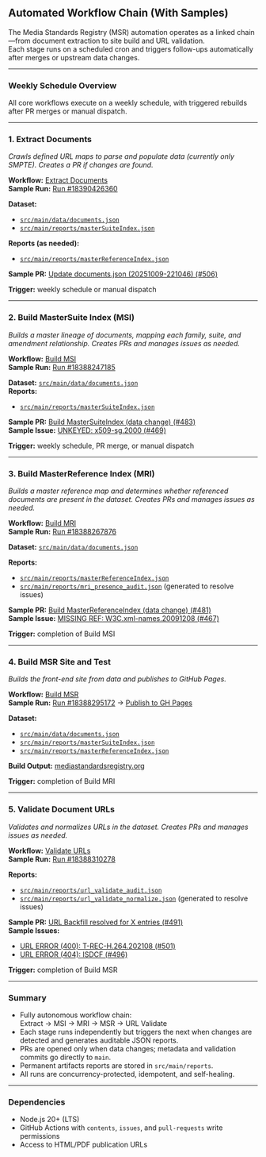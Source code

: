 ## Automated Workflow Chain (With Samples)

The Media Standards Registry (MSR) automation operates as a linked chain—from document extraction to site build and URL validation.  
Each stage runs on a scheduled cron and triggers follow-ups automatically after merges or upstream data changes.

---

### Weekly Schedule Overview
All core workflows execute on a weekly schedule, with triggered rebuilds after PR merges or manual dispatch.

---

### 1. Extract Documents
_Crawls defined URL maps to parse and populate data (currently only SMPTE). Creates a PR if changes are found._

**Workflow:** [Extract Documents](https://github.com/SteveLLamb/mediastandards-registry/actions/workflows/extract-docs.yml)  
**Sample Run:** [Run #18390426360](https://github.com/SteveLLamb/mediastandards-registry/actions/runs/18390426360/job/52399243873)

**Dataset:**  
- [`src/main/data/documents.json`](https://github.com/SteveLLamb/mediastandards-registry/blob/main/src/main/data/documents.json)  
- [`src/main/reports/masterSuiteIndex.json`](https://github.com/SteveLLamb/mediastandards-registry/blob/main/src/main/reports/masterSuiteIndex.json)

**Reports (as needed):**  
- [`src/main/reports/masterReferenceIndex.json`](https://github.com/SteveLLamb/mediastandards-registry/blob/main/src/main/reports/masterReferenceIndex.json)

**Sample PR:** [Update documents.json (20251009-221046) (#506)](https://github.com/SteveLLamb/mediastandards-registry/pull/506)  

**Trigger:** weekly schedule or manual dispatch

---

### 2. Build MasterSuite Index (MSI)
_Builds a master lineage of documents, mapping each family, suite, and amendment relationship. Creates PRs and manages issues as needed._

**Workflow:** [Build MSI](https://github.com/SteveLLamb/mediastandards-registry/actions/workflows/build-master-suite-index.yml)  
**Sample Run:** [Run #18388247185](https://github.com/SteveLLamb/mediastandards-registry/actions/runs/18388247185)

**Dataset:** [`src/main/data/documents.json`](https://github.com/SteveLLamb/mediastandards-registry/blob/main/src/main/data/documents.json)  
**Reports:**  
- [`src/main/reports/masterSuiteIndex.json`](https://github.com/SteveLLamb/mediastandards-registry/blob/main/src/main/reports/masterSuiteIndex.json)

**Sample PR:** [Build MasterSuiteIndex (data change) (#483)](https://github.com/SteveLLamb/mediastandards-registry/pull/483)  
**Sample Issue:** [UNKEYED: x509-sg.2000 (#469)](https://github.com/SteveLLamb/mediastandards-registry/issues/469)

**Trigger:** weekly schedule, PR merge, or manual dispatch

---

### 3. Build MasterReference Index (MRI)
_Builds a master reference map and determines whether referenced documents are present in the dataset. Creates PRs and manages issues as needed._

**Workflow:** [Build MRI](https://github.com/SteveLLamb/mediastandards-registry/actions/workflows/build-master-reference-index.yml)  
**Sample Run:** [Run #18388267876](https://github.com/SteveLLamb/mediastandards-registry/actions/runs/18388267876)

**Dataset:** [`src/main/data/documents.json`](https://github.com/SteveLLamb/mediastandards-registry/blob/main/src/main/data/documents.json)

**Reports:**  
- [`src/main/reports/masterReferenceIndex.json`](https://github.com/SteveLLamb/mediastandards-registry/blob/main/src/main/reports/masterReferenceIndex.json)  
- [`src/main/reports/mri_presence_audit.json`](https://github.com/SteveLLamb/mediastandards-registry/blob/main/src/main/reports/mri_presence_audit.json) (generated to resolve issues)

**Sample PR:** [Build MasterReferenceIndex (data change) (#481)](https://github.com/SteveLLamb/mediastandards-registry/pull/481)  
**Sample Issue:** [MISSING REF: W3C.xml-names.20091208 (#467)](https://github.com/SteveLLamb/mediastandards-registry/issues/467)

**Trigger:** completion of Build MSI

---

### 4. Build MSR Site and Test
_Builds the front-end site from data and publishes to GitHub Pages._

**Workflow:** [Build MSR](https://github.com/SteveLLamb/mediastandards-registry/actions/workflows/build-msr-site.yml)  
**Sample Run:** [Run #18388295172](https://github.com/SteveLLamb/mediastandards-registry/actions/runs/18388295172) → [Publish to GH Pages](https://github.com/SteveLLamb/mediastandards-registry/actions/runs/18388308918)

**Dataset:**  
- [`src/main/data/documents.json`](https://github.com/SteveLLamb/mediastandards-registry/blob/main/src/main/data/documents.json)  
- [`src/main/reports/masterSuiteIndex.json`](https://github.com/SteveLLamb/mediastandards-registry/blob/main/src/main/reports/masterSuiteIndex.json)  
- [`src/main/reports/masterReferenceIndex.json`](https://github.com/SteveLLamb/mediastandards-registry/blob/main/src/main/reports/masterReferenceIndex.json)

**Build Output:** [mediastandardsregistry.org](https://mediastandardsregistry.org/)

**Trigger:** completion of Build MRI

---

### 5. Validate Document URLs
_Validates and normalizes URLs in the dataset. Creates PRs and manages issues as needed._

**Workflow:** [Validate URLs](https://github.com/SteveLLamb/mediastandards-registry/actions/workflows/validate-urls.yml)  
**Sample Run:** [Run #18388310278](https://github.com/SteveLLamb/mediastandards-registry/actions/runs/18388310278)

**Reports:**  
- [`src/main/reports/url_validate_audit.json`](https://github.com/SteveLLamb/mediastandards-registry/blob/main/src/main/reports/url_validate_audit.json)  
- [`src/main/reports/url_validate_normalize.json`](https://github.com/SteveLLamb/mediastandards-registry/blob/main/src/main/reports/url_validate_normalize.json) (generated to resolve issues)

**Sample PR:** [URL Backfill resolved for X entries (#491)](https://github.com/SteveLLamb/mediastandards-registry/pull/491)  
**Sample Issues:**  
- [URL ERROR (400): T-REC-H.264.202108 (#501)](https://github.com/SteveLLamb/mediastandards-registry/issues/501)  
- [URL ERROR (404): ISDCF (#496)](https://github.com/SteveLLamb/mediastandards-registry/issues/496)

**Trigger:** completion of Build MSR

---

### Summary
- Fully autonomous workflow chain:  
  Extract → MSI → MRI → MSR → URL Validate  
- Each stage runs independently but triggers the next when changes are detected and generates auditable JSON reports.  
- PRs are opened only when data changes; metadata and validation commits go directly to `main`.  
- Permanent artifacts reports are stored in `src/main/reports`.  
- All runs are concurrency-protected, idempotent, and self-healing.

---

### Dependencies
- Node.js 20+ (LTS)  
- GitHub Actions with `contents`, `issues`, and `pull-requests` write permissions  
- Access to HTML/PDF publication URLs